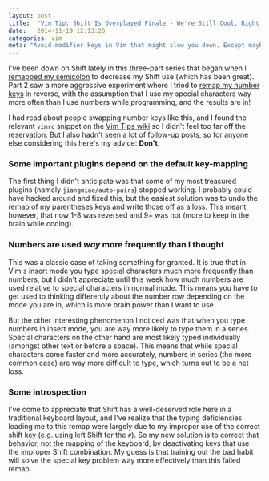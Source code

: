 ```yaml
---
layout: post
title:  "Vim Tip: Shift Is Overplayed Finale - We're Still Cool, Right Shift?"
date:   2014-11-19 12:13:26
categories: vim
meta: "Avoid modifier keys in Vim that might slow you down. Except maybe shift..."
---
```

I've been down on Shift lately in this three-part series that began when I
[remapped my semicolon][first] to decrease my Shift use (which has been great).
Part 2 saw a more aggressive experiment where I tried to
[remap my number keys][second] in
reverse, with the assumption that I use my special characters
way more often than I use numbers while programming, and the results are in!

I had read about people swapping number keys like this, and I found the
relevant `vimrc` snippet on the [Vim Tips wiki][wiki] so I didn't feel too far off the
reservation. But I also hadn't seen a lot of follow-up posts, so for anyone else
considering this here's my advice: **Don't**.

### Some important plugins depend on the default key-mapping

The first thing I didn't anticipate was that some of my most treasured plugins
(namely `jiangmiao/auto-pairs`) stopped working. I probably could have hacked
around and fixed this, but the easiest solution was to undo the remap of my
parentheses keys and write those off as a loss. This meant, however, that now
1-8 was reversed and 9+ was not (more to keep in the brain while coding).

### Numbers are used *way* more frequently than I thought

This was a classic case of taking something for granted. It is true that in
Vim's insert mode you type special characters much more frequently than numbers,
but I didn't appreciate until this week how much numbers are used relative to
special characters in normal mode. This means you have to get used to
thinking differently about the number row depending on the mode you are in, which
is more brain power than I want to use.

But the other interesting phenomenon I noticed was that when you type numbers in
insert mode, you are way more likely to type them in a series. Special
characters on the other hand are most likely typed individually (amongst other
text or before a space). This means that while special characters come
faster and more accurately, numbers in series (the more common case) are way
more difficult to type, which turns out to be a net loss.

### Some introspection

I've come to appreciate that Shift has a well-deserved role here in a
traditional keyboard layout, and I've realize that the typing deficiencies
leading me to this remap were largely due to my improper use of the correct
shift key (e.g. using left Shift for the `#`). So my new solution is to correct
that behavior, not the mapping of the keyboard, by deactivating keys that use
the improper Shift combination. My guess is that training out the bad habit will
solve the special key problem way more effectively than this failed remap.


[first]:   http://localhost:4000/vim/2014/10/28/vim-tip-shift-is-overplayed-part-1.html
[second]:  http://localhost:4000/vim/2014/11/11/vim-tip-shift-is-overplayed-part-2.html
[wiki]:    http://vim.wikia.com/wiki/Invert_the_number_row_keys_for_faster_typing
